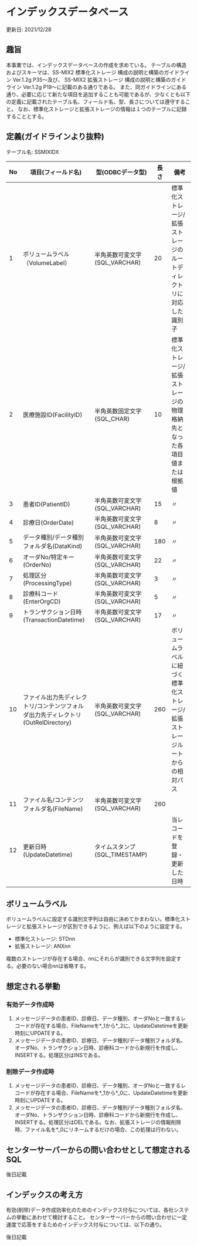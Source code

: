 # インデックスデータベース
更新日: 2021/12/28

## 趣旨
本事業では、インデックスデータベースの作成を求めている。
テーブルの構造およびスキーマは、SS-MIX2 標準化ストレージ 構成の説明と構築のガイドライン Ver.1.2g P35～及び、
SS-MIX2 拡張ストレージ 構成の説明と構築のガイドライン Ver.1.2g P19～に記載のある通りである。
また、同ガイドラインにある通り、必要に応じて新たな項目を追加することも可能であるが、少なくとも以下の定義に記載されたテーブル名、フィールド名、型、長さについては遵守すること。
なお、標準化ストレージと拡張ストレージの情報は１つのテーブルに記録することとする。

## 定義(ガイドラインより抜粋)

テーブル名: SSMIXIDX

|No|項目(フィールド名)|型(ODBCデータ型)|長さ|備考|
|----|----|----|----|----|
|1|ボリュームラベル（VolumeLabel）|半角英数可変文字(SQL_VARCHAR)|20|標準化ストレージ/拡張ストレージのルートディレクトリに対応した識別子|
|2|医療施設ID(FacilityID)|半角英数固定文字(SQL_CHAR)|10|標準化ストレージ/拡張ストレージの物理格納先となった各項目値または根拠値|
|3|患者ID(PatientID)|半角英数可変文字(SQL_VARCHAR)|15|〃|
|4|診療日(OrderDate)|半角英数可変文字(SQL_VARCHAR)|8|〃|
|5|データ種別/データ種別フォルダ名(DataKind)|半角英数可変文字(SQL_VARCHAR)|180|〃|
|6|オーダNo/特定キー(OrderNo)|半角英数可変文字(SQL_VARCHAR)|22|〃|
|7|処理区分(ProcessingType)|半角英数可変文字(SQL_VARCHAR)|3|〃|
|8|診療科コード(EnterOrgCD)|半角英数可変文字(SQL_VARCHAR)|5|〃|
|9|トランザクション日時(TransactionDatetime)|半角英数可変文字(SQL_VARCHAR)|17|〃|
|10|ファイル出力先ディレクトリ/コンテンツフォルダ出力先ディレクトリ(OutRelDirectory)|半角英数可変文字(SQL_VARCHAR)|260|ボリュームラベルに紐づく標準化ストレージ/拡張ストレージルートからの相対パス|
|11|ファイル名/コンテンツフォルダ名(FileName)|半角英数可変文字(SQL_VARCHAR)|260||
|12|更新日時(UpdateDatetime)|タイムスタンプ(SQL_TIMESTAMP)||当レコードを登録・更新した日時|

## ボリュームラベル
ボリュームラベルに設定する識別文字列は自由に決めてかまわない。標準化ストレージと拡張ストレージが区別できるように、例えば以下のように設定する。

* 標準化ストレージ: STDnn  
* 拡張ストレージ: ANXnn  

複数のストレージが存在する場合、nnにそれらが識別できる文字列を設定する。必要のない場合nnは省略する。


## 想定される挙動

### 有効データ作成時

1. メッセージデータの患者ID、診療日、データ種別、オーダNoと一致するレコードが存在する場合、FileNameを\*_1から\*_2に、UpdateDatetimeを更新時刻にUPDATEする。
2. メッセージデータの患者ID、診療日、データ種別/データ種別フォルダ名、オーダNo、トランザクション日時、診療科コードから新規行を作成し、INSERTする。処理区分はINSである。

### 削除データ作成時

1. メッセージデータの患者ID、診療日、データ種別、オーダNoと一致するレコードが存在する場合、FileNameを\*_1から\*_0に、UpdateDatetimeを更新時刻にUPDATEする。
2. メッセージデータの患者ID、診療日、データ種別/データ種別フォルダ名、オーダNo、トランザクション日時、診療科コードから新規行を作成し、INSERTする。処理区分はDELである。なお、拡張ストレージの情報削除時、ファイル名を\*_0にリネームするだけの場合、この処理は行わない。

## センターサーバーからの問い合わせとして想定されるSQL

後日記載

## インデックスの考え方

有効(削除)データ作成効率化のためのインデックス付与については、各社システムの挙動にあわせて検討すること。
センターサーバーからの問い合わせに一定速度で応答をするためのインデックス付与については、以下の通り。

後日記載

